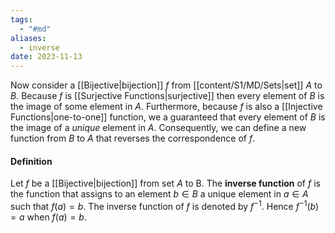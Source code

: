 ```yaml
---
tags:
  - "#md"
aliases:
  - inverse
date: 2023-11-13
---
```

Now consider a [[Bijective|bijection]] $f$ from [[content/S1/MD/Sets|set]] $A$ to $B$. Because $f$ is [[Surjective Functions|surjective]] then every element of $B$ is the image of some element in $A$. Furthermore, because $f$ is also a [[Injective Functions|one-to-one]] function, we a guaranteed that every element of $B$ is the image of a *unique* element in $A$. Consequently, we can define a new function from $B$ to $A$ that reverses the correspondence of $f$.
#### Definition
Let $f$ be a [[Bijective|bijection]] from set $A$ to B. The **inverse function** of $f$ is the function that assigns to an element $b \in B$ a unique element in $a \in A$ such that $f(a) = b$. The inverse function of $f$ is denoted by $f^{-1}$. Hence $f^{-1}(b) = a$ when $f(a) = b$.